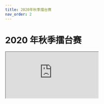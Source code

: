 ```yaml
---
title: 2020年秋季擂台赛
nav_order: 2
---
```


<link rel="stylesheet" type="text/css" href="style.css">

# 2020 年秋季擂台赛

<iframe src="https://docs.qq.com/sheet/DZmFmVVdrUUNkQ2py"></iframe>
